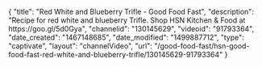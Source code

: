 {
    "title": "Red White and Blueberry Trifle - Good Food Fast",
    "description": "Recipe for red white and blueberry Trifle. Shop HSN Kitchen & Food at https:\/\/goo.gl\/5d0Gya",
    "channelid": "130145629",
    "videoid": "91793364",
    "date_created": "1467148685",
    "date_modified": "1499887712",
    "type": "captivate",
    "layout": "channelVideo",
    "url": "\/good-food-fast\/hsn-good-food-fast-red-white-and-blueberry-trifle\/130145629-91793364"
}
